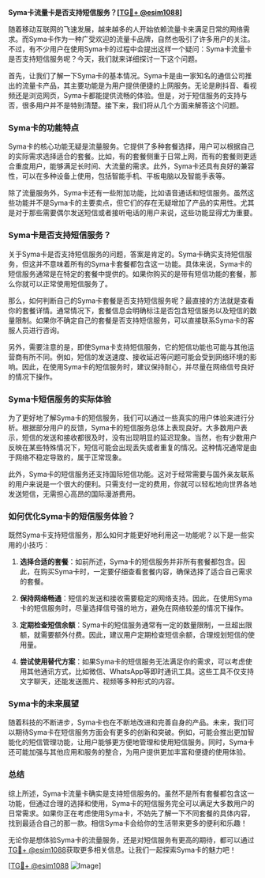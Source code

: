 **Syma卡流量卡是否支持短信服务？[[TG💪+ @esim1088](https://t.me/s/esim1088)]**

随着移动互联网的飞速发展，越来越多的人开始依赖流量卡来满足日常的网络需求。而Syma卡作为一种广受欢迎的流量卡品牌，自然也吸引了许多用户的关注。不过，有不少用户在使用Syma卡的过程中会提出这样一个疑问：Syma卡流量卡是否支持短信服务呢？今天，我们就来详细探讨一下这个问题。

首先，让我们了解一下Syma卡的基本情况。Syma卡是由一家知名的通信公司推出的流量卡产品，其主要功能是为用户提供便捷的上网服务。无论是刷抖音、看视频还是浏览网页，Syma卡都能提供流畅的体验。但是，对于短信服务的支持与否，很多用户并不是特别清楚。接下来，我们将从几个方面来解答这个问题。

### Syma卡的功能特点

Syma卡的核心功能无疑是流量服务。它提供了多种套餐选择，用户可以根据自己的实际需求选择适合的套餐。比如，有的套餐侧重于日常上网，而有的套餐则更适合重度用户，能够满足长时间、大流量的需求。此外，Syma卡还具有良好的兼容性，可以在多种设备上使用，包括智能手机、平板电脑以及智能手表等。

除了流量服务外，Syma卡还有一些附加功能，比如语音通话和短信服务。虽然这些功能并不是Syma卡的主要卖点，但它们的存在无疑增加了产品的实用性。尤其是对于那些需要偶尔发送短信或者接听电话的用户来说，这些功能显得尤为重要。

### Syma卡是否支持短信服务？

关于Syma卡是否支持短信服务的问题，答案是肯定的。Syma卡确实支持短信服务，但这并不意味着所有的Syma卡套餐都包含这一功能。具体来说，Syma卡的短信服务通常是在特定的套餐中提供的。如果你购买的是带有短信功能的套餐，那么你就可以正常使用短信服务了。

那么，如何判断自己的Syma卡套餐是否支持短信服务呢？最直接的方法就是查看你的套餐详情。通常情况下，套餐信息会明确标注是否包含短信服务以及短信的数量限制。如果你不确定自己的套餐是否支持短信服务，可以直接联系Syma卡的客服人员进行咨询。

另外，需要注意的是，即使Syma卡支持短信服务，它的短信功能也可能与其他运营商有所不同。例如，短信的发送速度、接收延迟等问题可能会受到网络环境的影响。因此，在使用Syma卡的短信服务时，建议保持耐心，并尽量在网络信号良好的情况下操作。

### Syma卡短信服务的实际体验

为了更好地了解Syma卡的短信服务，我们可以通过一些真实的用户体验来进行分析。根据部分用户的反馈，Syma卡的短信服务总体上表现良好。大多数用户表示，短信的发送和接收都很及时，没有出现明显的延迟现象。当然，也有少数用户反映在某些特殊情况下，短信可能会出现丢失或者重复的情况。这种情况通常是由于网络不稳定导致的，属于正常现象。

此外，Syma卡的短信服务还支持国际短信功能。这对于经常需要与国外亲友联系的用户来说是一个很大的便利。只需支付一定的费用，你就可以轻松地向世界各地发送短信，无需担心高昂的国际漫游费用。

### 如何优化Syma卡的短信服务体验？

既然Syma卡支持短信服务，那么如何才能更好地利用这一功能呢？以下是一些实用的小技巧：

1. **选择合适的套餐**：如前所述，Syma卡的短信服务并非所有套餐都包含。因此，在购买Syma卡时，一定要仔细查看套餐内容，确保选择了适合自己需求的套餐。
   
2. **保持网络畅通**：短信的发送和接收需要稳定的网络支持。因此，在使用Syma卡的短信服务时，尽量选择信号强的地方，避免在网络较差的情况下操作。

3. **定期检查短信余额**：Syma卡的短信服务通常有一定的数量限制，一旦超出限额，就需要额外付费。因此，建议用户定期检查短信余额，合理规划短信的使用量。

4. **尝试使用替代方案**：如果Syma卡的短信服务无法满足你的需求，可以考虑使用其他通讯方式，比如微信、WhatsApp等即时通讯工具。这些工具不仅支持文字聊天，还能发送图片、视频等多种形式的内容。

### Syma卡的未来展望

随着科技的不断进步，Syma卡也在不断地改进和完善自身的产品。未来，我们可以期待Syma卡在短信服务方面会有更多的创新和突破。例如，可能会推出更加智能化的短信管理功能，让用户能够更方便地管理和使用短信服务。同时，Syma卡还可能加强与其他应用和服务的整合，为用户提供更加丰富和便捷的使用体验。

### 总结

综上所述，Syma卡流量卡确实是支持短信服务的。虽然不是所有套餐都包含这一功能，但通过合理的选择和使用，Syma卡的短信服务完全可以满足大多数用户的日常需求。如果你正在考虑使用Syma卡，不妨先了解一下不同套餐的具体内容，找到最适合自己的那一款。相信Syma卡会给你的生活带来更多的便利和乐趣！

无论你是想体验Syma卡的流量服务，还是对短信服务有更高的期待，都可以通过[TG💪+ @esim1088](https://t.me/s/esim1088)获取更多相关信息。让我们一起探索Syma卡的魅力吧！

[[TG💪+ @esim1088](https://t.me/s/esim1088) ![Image](https://i.postimg.cc/4NQfJmqS/Snipaste-2025-05-13-00-14-12.png)]